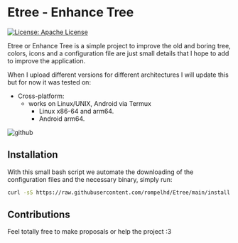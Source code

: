 # Etree - Enhance Tree

[![License: Apache License](https://img.shields.io/badge/License-Apache%20License%20-green.svg)](https://apache.org/licenses/LICENSE-2.0.txt)

Etree or Enhance Tree is a simple project to improve the old and boring tree, colors, icons and a configuration file are just small details that I hope to add to improve the application.

When I upload different versions for different architectures I will update this but for now it was tested on:

- Cross-platform:
  - works on Linux/UNIX, Android via Termux
    - Linux x86-64 and arm64.
    - Android arm64.
  
![github](https://github.com/rompelhd/Etree/assets/75935831/dfb30104-b0eb-418a-88fe-a9519281534d)

## Installation

With this small bash script we automate the downloading of the configuration files and the necessary binary, simply run:

```bash
curl -sS https://raw.githubusercontent.com/rompelhd/Etree/main/install.sh | bash
```

## Contributions

Feel totally free to make proposals or help the project :3
